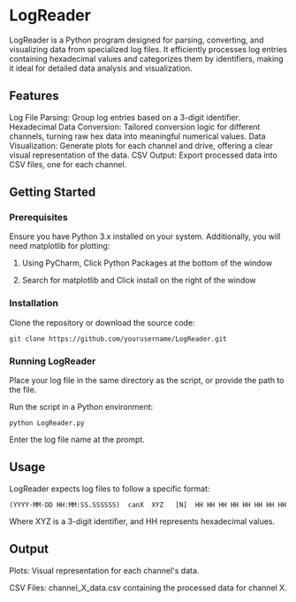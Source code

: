 # LogReader
LogReader is a Python program designed for parsing, converting, and visualizing data from specialized log files. It efficiently processes log entries containing hexadecimal values and categorizes them by identifiers, making it ideal for detailed data analysis and visualization.

## Features
Log File Parsing: Group log entries based on a 3-digit identifier.
Hexadecimal Data Conversion: Tailored conversion logic for different channels, turning raw hex data into meaningful numerical values.
Data Visualization: Generate plots for each channel and drive, offering a clear visual representation of the data.
CSV Output: Export processed data into CSV files, one for each channel.
## Getting Started
### Prerequisites
Ensure you have Python 3.x installed on your system. Additionally, you will need matplotlib for plotting:


1. Using PyCharm, Click Python Packages at the bottom of the window

2. Search for matplotlib and Click install on the right of the window

### Installation
Clone the repository or download the source code:

    git clone https://github.com/yourusername/LogReader.git
### Running LogReader
Place your log file in the same directory as the script, or provide the path to the file.

Run the script in a Python environment:

    python LogReader.py
Enter the log file name at the prompt.

## Usage
LogReader expects log files to follow a specific format:

    (YYYY-MM-DD HH:MM:SS.SSSSSS)  canX  XYZ   [N]  HH HH HH HH HH HH HH HH
    
Where XYZ is a 3-digit identifier, and HH represents hexadecimal values.

## Output
Plots: Visual representation for each channel's data.

CSV Files: channel_X_data.csv containing the processed data for channel X.
